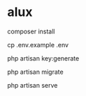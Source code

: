 # alux
composer install

cp .env.example .env

php artisan key:generate

php artisan migrate

php artisan serve
